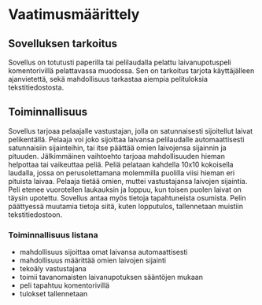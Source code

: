 # Vaatimusmäärittely
## Sovelluksen tarkoitus
Sovellus on totutusti paperilla tai pelilaudalla pelattu laivanupotuspeli komentorivillä pelattavassa muodossa. Sen on tarkoitus tarjota käyttäjälleen ajanvietettä, sekä mahdollisuus tarkastaa aiempia pelituloksia tekstitiedostosta.

## Toiminnallisuus
Sovellus tarjoaa pelaajalle vastustajan, jolla on satunnaisesti sijoitellut laivat pelikentällä.
Pelaaja voi joko sijoittaa laivansa pelilaudalle automaattisesti satunnaisiin sijainteihin, tai itse päättää omien laivojensa sijainnin ja pituuden. Jälkimmäinen vaihtoehto tarjoaa mahdollisuuden hieman helpottaa tai vaikeuttaa peliä.
Peliä pelataan kahdella 10x10 kokoisella laudalla, jossa on perusolettamana molemmilla puolilla viisi hieman eri pituista laivaa. Pelaaja tietää omien, muttei vastustajansa laivojen sijaintia. Peli etenee vuorotellen laukauksin ja loppuu, kun toisen puolen laivat on täysin upotettu. Sovellus antaa myös tietoja tapahtuneista osumista. Pelin päättyessä muutamia tietoja siitä, kuten lopputulos, tallennetaan muistiin tekstitiedostoon.

### Toiminnallisuus listana
- mahdollisuus sijoittaa omat laivansa automaattisesti
- mahdollisuus määrittää omien laivojen sijainti
- tekoäly vastustajana
- toimii tavanomaisten laivanupotuksen sääntöjen mukaan
- peli tapahtuu komentorivillä
- tulokset tallennetaan

